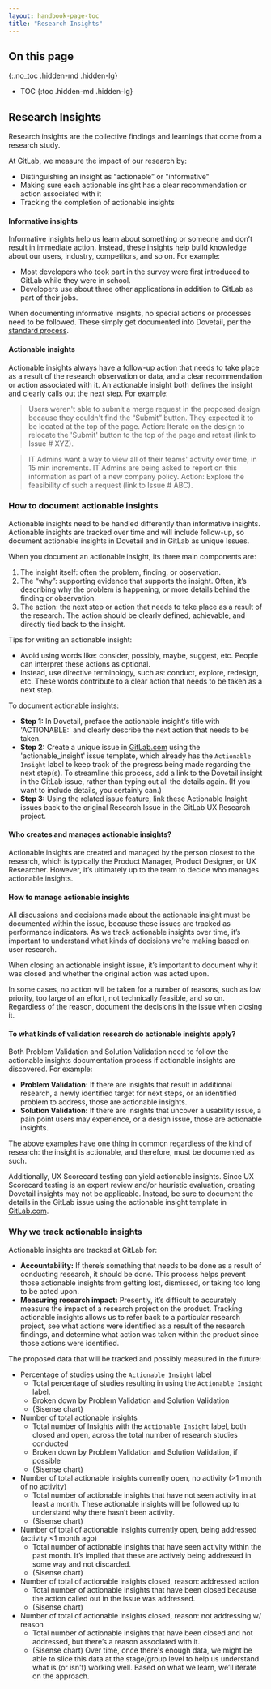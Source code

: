 ```yaml
---
layout: handbook-page-toc
title: "Research Insights"
---
```


## On this page
{:.no_toc .hidden-md .hidden-lg}

- TOC
{:toc .hidden-md .hidden-lg}

## Research Insights
Research insights are the collective findings and learnings that come from a research study.  

At GitLab, we measure the impact of our research by:  

* Distinguishing an insight as “actionable” or "informative"
* Making sure each actionable insight has a clear recommendation or action associated with it
* Tracking the completion of actionable insights


#### Informative insights
Informative insights help us learn about something or someone and don’t result in immediate action. Instead, these insights help build knowledge about our users, industry, competitors, and so on. For example:

* Most developers who took part in the survey were first introduced to GitLab while they were in school.
* Developers use about three other applications in addition to GitLab as part of their jobs.

When documenting informative insights, no special actions or processes need to be followed. These simply get documented into Dovetail, per the [standard process](/handbook/engineering/ux/ux-research-training/documenting-research-findings/).


#### Actionable insights
Actionable insights always have a follow-up action that needs to take place as a result of the research observation or data, and a clear recommendation or action associated with it. An actionable insight both defines the insight and clearly calls out the next step. For example:

> Users weren't able to submit a merge request in the proposed design because they couldn't find the “Submit” button. They expected it to be located at the top of the page. Action: Iterate on the design to relocate the 'Submit' button to the top of the page and retest (link to Issue # XYZ).

> IT Admins want a way to view all of their teams' activity over time, in 15 min increments. IT Admins are being asked to report on this information as part of a new company policy. Action: Explore the feasibility of such a request (link to Issue # ABC).


### How to document actionable insights
Actionable insights need to be handled differently than informative insights. Actionable insights are tracked over time and will include follow-up, so document actionable insights in Dovetail and in GitLab as unique Issues. 

When you document an actionable insight, its three main components are:

1. The insight itself: often the problem, finding, or observation.
1. The “why”: supporting evidence that supports the insight. Often, it’s describing why the problem is happening, or more details behind the finding or observation. 
1. The action: the next step or action that needs to take place as a result of the research. The action should be clearly defined, achievable, and directly tied back to the insight.  

Tips for writing an actionable insight:
* Avoid using words like: consider, possibly, maybe, suggest, etc. People can interpret these actions as optional. 
* Instead, use directive terminology, such as: conduct, explore, redesign, etc. These words contribute to a clear action that needs to be taken as a next step.

To document actionable insights:

* **Step 1:** In Dovetail, preface the actionable insight's title with 'ACTIONABLE:' and clearly describe the next action that needs to be taken.
* **Step 2:** Create a unique issue in [GitLab.com](https://gitlab.com/gitlab-org/gitlab/-/issues/new) using the 'actionable_insight' issue template, which already has the `Actionable Insight` label to keep track of the progress being made regarding the next step(s). To streamline this process, add a link to the Dovetail insight in the GitLab issue, rather than typing out all the details again. (If you want to include details, you certainly can.)
* **Step 3:** Using the related issue feature, link these Actionable Insight issues back to the original Research Issue in the GitLab UX Research project.

#### Who creates and manages actionable insights?
Actionable insights are created and managed by the person closest to the research, which is typically the Product Manager, Product Designer, or UX Researcher.
However, it’s ultimately up to the team to decide who manages actionable insights.

#### How to manage actionable insights

All discussions and decisions made about the actionable insight must be documented within the issue, because these issues are tracked as performance indicators. As we track actionable insights over time, it’s important to understand what kinds of decisions we’re making based on user research.

When closing an actionable insight issue, it’s important to document why it was closed and whether the original action was acted upon.

In some cases, no action will be taken for a number of reasons, such as low priority, too large of an effort, not technically feasible, and so on. Regardless of the reason, document the decisions in the issue when closing it.

#### To what kinds of validation research do actionable insights apply?

Both Problem Validation and Solution Validation need to follow the actionable insights documentation process if actionable insights are discovered. For example:

* **Problem Validation:** If there are insights that result in additional research, a newly identified target for next steps, or an identified problem to address, those are actionable insights.
* **Solution Validation:** If there are insights that uncover a usability issue, a pain point users may experience, or a design issue, those are actionable insights.

The above examples have one thing in common regardless of the kind of research: the insight is actionable, and therefore, must be documented as such.

Additionally, UX Scorecard testing can yield actionable insights. Since UX Scorecard testing is an expert review and/or heuristic evaluation, creating Dovetail insights may not be applicable. Instead, be sure to document the details in the GitLab issue using the actionable insight template in [GitLab.com](https://gitlab.com/gitlab-org/gitlab/-/issues/new).


### Why we track actionable insights

Actionable insights are tracked at GitLab for:

* **Accountability:** If there’s something that needs to be done as a result of conducting research, it should be done. This process helps prevent those actionable insights from getting lost, dismissed, or taking too long to be acted upon.
* **Measuring research impact:** Presently, it’s difficult to accurately measure the impact of a research project on the product. Tracking actionable insights allows us to refer back to a particular research project, see what actions were identified as a result of the research findings, and determine what action was taken within the product since those actions were identified.

The proposed data that will be tracked and possibly measured in the future:

* Percentage of studies using the `Actionable Insight` label
   * Total percentage of studies resulting in using the `Actionable Insight` label.
   * Broken down by Problem Validation and Solution Validation
   * (Sisense chart)
* Number of total actionable insights
   * Total number of Insights with the `Actionable Insight` label, both closed and open, across the total number of research studies conducted
   * Broken down by Problem Validation and Solution Validation, if possible
   * (Sisense chart)
* Number of total actionable insights currently open, no activity (>1 month of no activity)
   * Total number of actionable insights that have not seen activity in at least a month.  These actionable insights will be followed up to understand why there hasn’t been activity.
   * (Sisense chart)
* Number of total of actionable insights currently open, being addressed (activity <1 month ago)
   * Total number of actionable insights that have seen activity within the past month.  It’s implied that these are actively being addressed in some way and not discarded.
   * (Sisense chart)
* Number of total of actionable insights closed, reason: addressed action
   * Total number of actionable insights that have been closed because the action called out in the issue was addressed.  
   * (Sisense chart)
* Number of total of actionable insights closed, reason: not addressing w/ reason
   * Total number of actionable insights that have been closed and not addressed, but there’s a reason associated with it.  
   * (Sisense chart)
Over time, once there's enough data, we might be able to slice this data at the stage/group level to help us understand what is (or isn't) working well. Based on what we learn, we’ll iterate on the approach.


